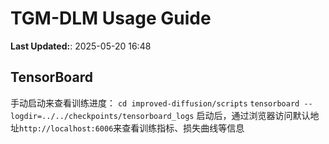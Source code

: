 # TGM-DLM Usage Guide
**Last Updated:**: 2025-05-20 16:48
## TensorBoard
手动启动来查看训练进度：
`cd improved-diffusion/scripts`
`tensorboard --logdir=../../checkpoints/tensorboard_logs`
启动后，通过浏览器访问默认地址`http://localhost:6006`来查看训练指标、损失曲线等信息
